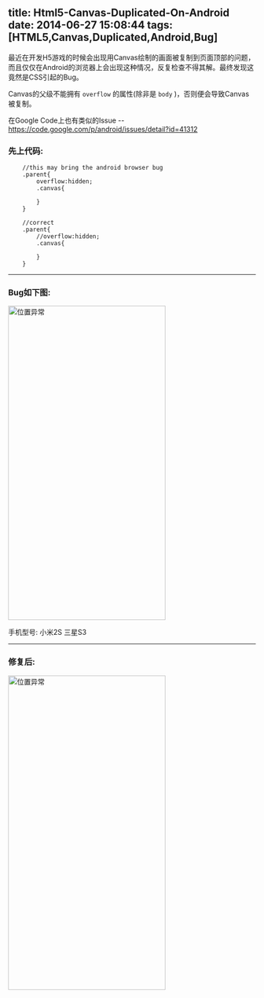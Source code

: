 title: Html5-Canvas-Duplicated-On-Android
date: 2014-06-27 15:08:44
tags: [HTML5,Canvas,Duplicated,Android,Bug]
---

最近在开发H5游戏的时候会出现用Canvas绘制的画面被复制到页面顶部的问题，而且仅仅在Android的浏览器上会出现这种情况，反复检查不得其解。最终发现这竟然是CSS引起的Bug。

Canvas的父级不能拥有 ``overflow`` 的属性(除非是 ``body`` )，否则便会导致Canvas被复制。

在Google Code上也有类似的Issue -- https://code.google.com/p/android/issues/detail?id=41312

### 先上代码:

```
	//this may bring the android browser bug
	.parent{
		overflow:hidden;
		.canvas{

		}
	}
```

```
	//correct
	.parent{
		//overflow:hidden;
		.canvas{

		}
	}
```

---

### Bug如下图:

<img width="320px" height="640px" src="/img/error.jpg" alt="位置异常">

手机型号: 小米2S 三星S3

---

### 修复后:

<img width="320px" height="640px" src="/img/correct.jpg" alt="位置异常">
